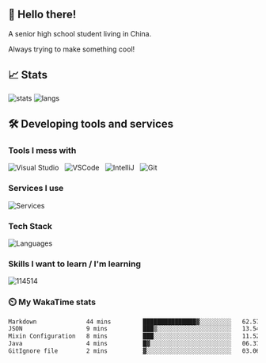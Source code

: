 ## 👋 Hello there!

A senior high school student living in China. 

Always trying to make something cool!

## 📈 Stats

![stats](https://github-readme-stats.vercel.app/api?username=LLKawi&theme=dracula&show_icons=true)
![langs](https://github-readme-stats.vercel.app/api/top-langs/?username=LLKawi&theme=dracula&layout=compact)

## :hammer_and_wrench: Developing tools and services

### Tools I mess with

![Visual Studio](https://img.shields.io/badge/Editor-Visual_Studio-white?style=flat-square&logo=visualstudio&color=4abf8a)
&nbsp;
![VSCode](https://img.shields.io/badge/Editor-Visual_Studio_Code-white?style=flat-square&logo=visualstudiocode&color=4abf8a)
&nbsp;
![IntelliJ](https://img.shields.io/badge/Editor-IntelliJ-white?style=flat-square&logo=IntelliJ+IDEA&color=4abf8a)
&nbsp;
![Git](https://img.shields.io/badge/VCS-Git-white?style=flat-square&logo=Git&color=4abf8a)&nbsp;

### Services I use

![Services](https://skillicons.dev/icons?i=github,vercel,cloudflare,gradle)

### Tech Stack

![Languages](https://skillicons.dev/icons?i=java,js,py,cs,markdown)

### Skills I want to learn / I'm learning

![114514](https://skillicons.dev/icons?i=ae,aws,gcp,nginx,mongodb,php,blender,c,cpp,cmake,figma,godot,ps,pr,ai,unity)


### ⏲️ My WakaTime stats

<!--START_SECTION:waka-->

```txt
Markdown              44 mins         ███████████████▓░░░░░░░░░   62.57 %
JSON                  9 mins          ███▒░░░░░░░░░░░░░░░░░░░░░   13.54 %
Mixin Configuration   8 mins          ███░░░░░░░░░░░░░░░░░░░░░░   11.52 %
Java                  4 mins          █▓░░░░░░░░░░░░░░░░░░░░░░░   06.37 %
GitIgnore file        2 mins          ▓░░░░░░░░░░░░░░░░░░░░░░░░   03.06 %
```

<!--END_SECTION:waka-->
